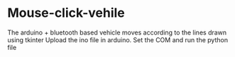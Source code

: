 # Mouse-click-vehile
The arduino + bluetooth based vehicle moves according to the lines drawn using tkinter
Upload the ino file in arduino. Set the COM and run the python file
